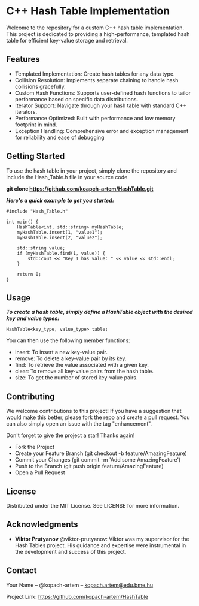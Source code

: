 # C++ Hash Table Implementation
Welcome to the repository for a custom C++ hash table implementation. This project is dedicated to providing a high-performance, templated hash table for efficient key-value storage and retrieval.

## Features
- Templated Implementation: Create hash tables for any data type.
- Collision Resolution: Implements separate chaining to handle hash collisions gracefully.
- Custom Hash Functions: Supports user-defined hash functions to tailor performance based on specific data distributions.
- Iterator Support: Navigate through your hash table with standard C++ iterators.
- Performance Optimized: Built with performance and low memory footprint in mind.
- Exception Handling: Comprehensive error and exception management for reliability and ease of debugging

## Getting Started
To use the hash table in your project, simply clone the repository and include the Hash_Table.h file in your source code.

**git clone https://github.com/koapch-artem/HashTable.git**

***Here's a quick example to get you started:***

```
#include "Hash_Table.h"

int main() {
    HashTable<int, std::string> myHashTable;
    myHashTable.insert(1, "value1");
    myHashTable.insert(2, "value2");
    
    std::string value;
    if (myHashTable.find(1, value)) {
        std::cout << "Key 1 has value: " << value << std::endl;
    }

    return 0;
}
```

## Usage
***To create a hash table, simply define a HashTable object with the desired key and value types:***

```
HashTable<key_type, value_type> table;
```
You can then use the following member functions:

- insert: To insert a new key-value pair.
- remove: To delete a key-value pair by its key.
- find: To retrieve the value associated with a given key.
- clear: To remove all key-value pairs from the hash table.
- size: To get the number of stored key-value pairs.

## Contributing
We welcome contributions to this project! If you have a suggestion that would make this better, please fork the repo and create a pull request. You can also simply open an issue with the tag "enhancement".

Don't forget to give the project a star! Thanks again!

- Fork the Project
- Create your Feature Branch (git checkout -b feature/AmazingFeature)
- Commit your Changes (git commit -m 'Add some AmazingFeature')
- Push to the Branch (git push origin feature/AmazingFeature)
- Open a Pull Request


## License
Distributed under the MIT License. See LICENSE for more information.

## Acknowledgments

- **Viktor Prutyanov** @viktor-prutyanov: Viktor was my supervisor for the Hash Tables project. His guidance and expertise were instrumental in the development and success of this project.



## Contact
Your Name – @kopach-artem – kopach.artem@edu.bme.hu

Project Link: https://github.com/kopach-artem/HashTable
